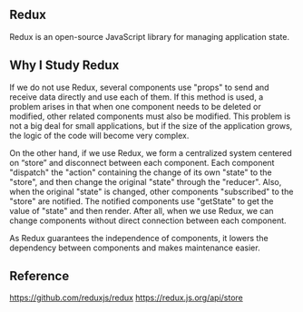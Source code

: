 ## Redux
Redux is an open-source JavaScript library for managing application state.

## Why I Study Redux
If we do not use Redux, several components use "props" to send and receive data directly and use each of them. If this method is used, a problem arises in that when one component needs to be deleted or modified, other related components must also be modified. This problem is not a big deal for small applications, but if the size of the application grows, the logic of the code will become very complex.

On the other hand, if we use Redux, we form a centralized system centered on “store” and disconnect between each component. Each component "dispatch" the "action" containing the change of its own "state" to the "store", and then change the original "state" through the "reducer". Also, when the original "state" is changed, other components "subscribed" to the "store" are notified. The notified components use "getState" to get the value of "state" and then render. After all, when we use Redux, we can change components without direct connection between each component.

As Redux guarantees the independence of components, it lowers the dependency between components and makes maintenance easier.

## Reference
https://github.com/reduxjs/redux
https://redux.js.org/api/store

